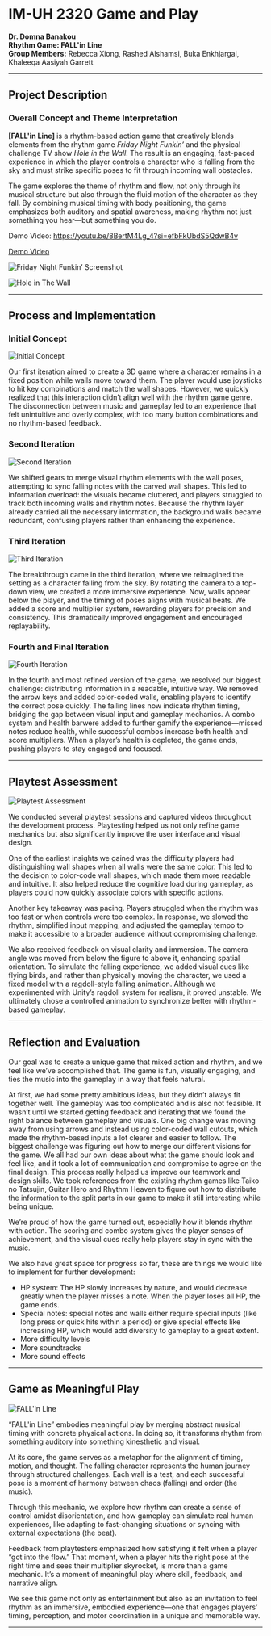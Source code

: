 
# IM-UH 2320 Game and Play  
**Dr. Domna Banakou**  
**Rhythm Game: FALL'in Line**  
**Group Members:** Rebecca Xiong, Rashed Alshamsi, Buka Enkhjargal, Khaleeqa Aasiyah Garrett  
 

---

## Project Description

### Overall Concept and Theme Interpretation

**[FALL'in Line]** is a rhythm-based action game that creatively blends elements from the rhythm game *Friday Night Funkin’* and the physical challenge TV show *Hole in the Wall*. The result is an engaging, fast-paced experience in which the player controls a character who is falling from the sky and must strike specific poses to fit through incoming wall obstacles.

The game explores the theme of rhythm and flow, not only through its musical structure but also through the fluid motion of the character as they fall. By combining musical timing with body positioning, the game emphasizes both auditory and spatial awareness, making rhythm not just something you hear—but something you do.

Demo Video: https://youtu.be/8BertM4Lg_4?si=efbFkUbdS5QdwB4v

[Demo Video](https://youtu.be/8BertM4Lg_4?si=efbFkUbdS5QdwB4v)

![Friday Night Funkin’ Screenshot](assets1/friday.png)  


![Hole in The Wall](assets1/hole.png)  


---

## Process and Implementation

### Initial Concept

![Initial Concept](assets1/initial.png)  

Our first iteration aimed to create a 3D game where a character remains in a fixed position while walls move toward them. The player would use joysticks to hit key combinations and match the wall shapes. However, we quickly realized that this interaction didn’t align well with the rhythm game genre. The disconnection between music and gameplay led to an experience that felt unintuitive and overly complex, with too many button combinations and no rhythm-based feedback.

### Second Iteration

![Second Iteration](assets1/second.png)  

We shifted gears to merge visual rhythm elements with the wall poses, attempting to sync falling notes with the carved wall shapes. This led to information overload: the visuals became cluttered, and players struggled to track both incoming walls and rhythm notes. Because the rhythm layer already carried all the necessary information, the background walls became redundant, confusing players rather than enhancing the experience.

### Third Iteration

![Third Iteration](assets1/third.png)  

The breakthrough came in the third iteration, where we reimagined the setting as a character falling from the sky. By rotating the camera to a top-down view, we created a more immersive experience. Now, walls appear below the player, and the timing of poses aligns with musical beats. We added a score and multiplier system, rewarding players for precision and consistency. This dramatically improved engagement and encouraged replayability.

### Fourth and Final Iteration

![Fourth Iteration](assets1/fourth.png)  

In the fourth and most refined version of the game, we resolved our biggest challenge: distributing information in a readable, intuitive way. We removed the arrow keys and added color-coded walls, enabling players to identify the correct pose quickly. The falling lines now indicate rhythm timing, bridging the gap between visual input and gameplay mechanics. A combo system and health barwere added to further gamify the experience—missed notes reduce health, while successful combos increase both health and score multipliers. When a player’s health is depleted, the game ends, pushing players to stay engaged and focused.

---

## Playtest Assessment

![Playtest Assessment](assets1/playtest.png)  

We conducted several playtest sessions and captured videos throughout the development process. Playtesting helped us not only refine game mechanics but also significantly improve the user interface and visual design.

One of the earliest insights we gained was the difficulty players had distinguishing wall shapes when all walls were the same color. This led to the decision to color-code wall shapes, which made them more readable and intuitive. It also helped reduce the cognitive load during gameplay, as players could now quickly associate colors with specific actions.

Another key takeaway was pacing. Players struggled when the rhythm was too fast or when controls were too complex. In response, we slowed the rhythm, simplified input mapping, and adjusted the gameplay tempo to make it accessible to a broader audience without compromising challenge.

We also received feedback on visual clarity and immersion. The camera angle was moved from below the figure to above it, enhancing spatial orientation. To simulate the falling experience, we added visual cues like flying birds, and rather than physically moving the character, we used a fixed model with a ragdoll-style falling animation. Although we experimented with Unity’s ragdoll system for realism, it proved unstable. We ultimately chose a controlled animation to synchronize better with rhythm-based gameplay.

---

## Reflection and Evaluation
Our goal was to create a unique game that mixed action and rhythm, and we feel like we’ve accomplished that. The game is fun, visually engaging, and ties the music into the gameplay in a way that feels natural.

At first, we had some pretty ambitious ideas, but they didn’t always fit together well. The gameplay was too complicated and is also not feasible. It wasn’t until we started getting feedback and iterating that we found the right balance between gameplay and visuals. One big change was moving away from using arrows and instead using color-coded wall cutouts, which made the rhythm-based inputs a lot clearer and easier to follow. The biggest challenge was figuring out how to merge our different visions for the game. We all had our own ideas about what the game should look and feel like, and it took a lot of communication and compromise to agree on the final design. This process really helped us improve our teamwork and design skills. We took references from the existing rhythm games like Taiko no Tatsujin, Guitar Hero and Rhythm Heaven to figure out how to distribute the information to the split parts in our game to make it still interesting while being unique.

We’re proud of how the game turned out, especially how it blends rhythm with action. The scoring and combo system gives the player senses of achievement, and the visual cues really help players stay in sync with the music.

We also have great space for progress so far, these are things we would like to implement for further development:

- HP system: The HP slowly increases by nature, and would decrease greatly when the player misses a note. When the player loses all HP, the game ends.
- Special notes: special notes and walls either require special inputs (like long press or quick hits within a period) or give special effects like increasing HP, which would add diversity to gameplay to a great extent.
- More difficulty levels
- More soundtracks
- More sound effects


---

## Game as Meaningful Play

![FALL'in Line](assets1/opening.png)  

“FALL'in Line” embodies meaningful play by merging abstract musical timing with concrete physical actions. In doing so, it transforms rhythm from something auditory into something kinesthetic and visual.

At its core, the game serves as a metaphor for the alignment of timing, motion, and thought. The falling character represents the human journey through structured challenges. Each wall is a test, and each successful pose is a moment of harmony between chaos (falling) and order (the music).

Through this mechanic, we explore how rhythm can create a sense of control amidst disorientation, and how gameplay can simulate real human experiences, like adapting to fast-changing situations or syncing with external expectations (the beat).

Feedback from playtesters emphasized how satisfying it felt when a player “got into the flow.” That moment, when a player hits the right pose at the right time and sees their multiplier skyrocket, is more than a game mechanic. It’s a moment of meaningful play where skill, feedback, and narrative align.

We see this game not only as entertainment but also as an invitation to feel rhythm as an immersive, embodied experience—one that engages players’ timing, perception, and motor coordination in a unique and memorable way.


---


